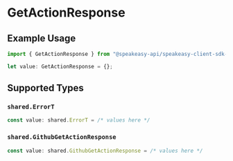 # GetActionResponse

## Example Usage

```typescript
import { GetActionResponse } from "@speakeasy-api/speakeasy-client-sdk-typescript/sdk/models/operations";

let value: GetActionResponse = {};
```

## Supported Types

### `shared.ErrorT`

```typescript
const value: shared.ErrorT = /* values here */
```

### `shared.GithubGetActionResponse`

```typescript
const value: shared.GithubGetActionResponse = /* values here */
```

